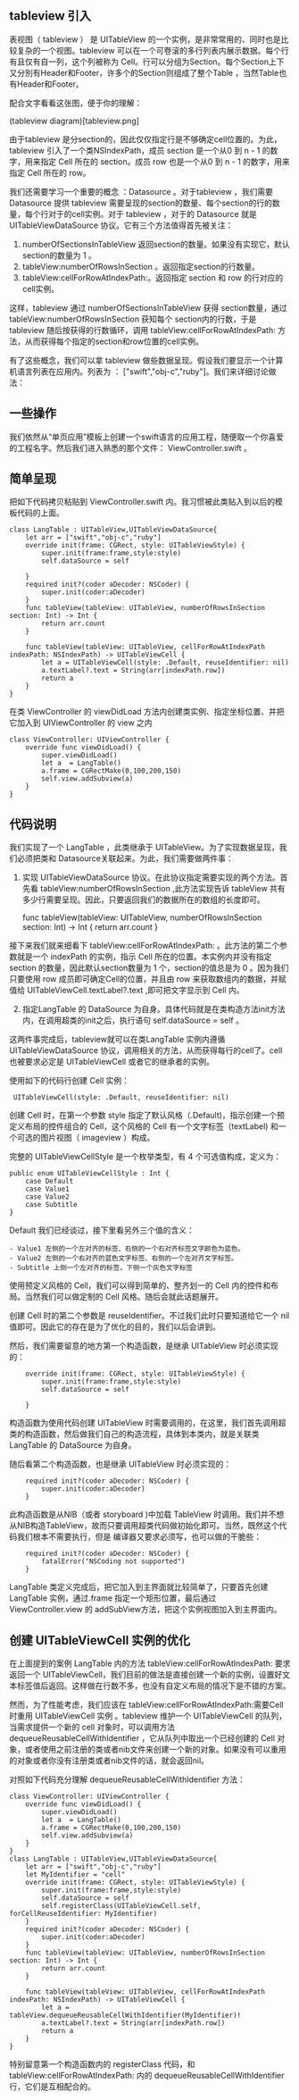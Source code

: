 ## tableview 引入 

表视图（ tableview ） 是 UITableView 的一个实例，是非常常用的、同时也是比较复杂的一个视图。tableview 可以在一个可卷滚的多行列表内展示数据。每个行有且仅有自一列，这个列被称为 Cell。行可以分组为Section。每个Section上下又分別有Header和Footer，许多个的Section则组成了整个Table ，当然Table也有Header和Footer。


配合文字看看这张图，便于你的理解：

  (tableview diagram)[tableview.png]

由于tableview 是分section的，因此仅仅指定行是不够确定cell位置的。为此，tableview 引入了一个类NSIndexPath，成员 section 是一个从0 到 n - 1 的数字，用来指定 Cell 所在的 section。成员 row 也是一个从0 到 n - 1 的数字，用来指定 Cell 所在的 row。

我们还需要学习一个重要的概念 ：Datasource 。对于tableview ，我们需要 Datasource 提供 tableview 需要呈现的section的数量、每个section的行的数量，每个行对于的cell实例。对于 tableview ，对于的 Datasource 就是 UITableViewDataSource 协议。它有三个方法值得首先被关注：

1. numberOfSectionsInTableView 返回section的数量。如果没有实现它，默认section的数量为 1 。
2. tableView:numberOfRowsInSection 。返回指定section的行数量。
3. tableView:cellForRowAtIndexPath:。返回指定 section 和 row 的行对应的cell实例。

这样，tableview 通过 numberOfSectionsInTableView 获得 section数量，通过tableView:numberOfRowsInSection 获知每个 section内的行数，于是 tableview 随后按获得的行数循环，调用 tableView:cellForRowAtIndexPath: 方法，从而获得每个指定的section和row位置的cell实例。


有了这些概念，我们可以拿 tableview 做些数据呈现。假设我们要显示一个计算机语言列表在应用内。列表为 ： ["swift","obj-c","ruby"]。我们来详细讨论做法：

## 一些操作

我们依然从“单页应用”模板上创建一个swift语言的应用工程，随便取一个你喜爱的工程名字。然后我们进入熟悉的那个文件： ViewController.swift 。

## 简单呈现

把如下代码拷贝粘贴到  ViewController.swift 内。我习惯被此类贴入到以后的模板代码的上面。

    class LangTable : UITableView,UITableViewDataSource{
        let arr = ["swift","obj-c","ruby"]
        override init(frame: CGRect, style: UITableViewStyle) {
            super.init(frame:frame,style:style)
            self.dataSource = self
            
        }
        required init?(coder aDecoder: NSCoder) {
            super.init(coder:aDecoder)
        }
        func tableView(tableView: UITableView, numberOfRowsInSection section: Int) -> Int {
            return arr.count
        }
        
        func tableView(tableView: UITableView, cellForRowAtIndexPath indexPath: NSIndexPath) -> UITableViewCell {
            let a = UITableViewCell(style: .Default, reuseIdentifier: nil)
            a.textLabel?.text = String(arr[indexPath.row])
            return a
        }
    }

在类 ViewController 的 viewDidLoad 方法内创建类实例、指定坐标位置、并把它加入到 UIViewController 的 view 之内

    class ViewController: UIViewController {
        override func viewDidLoad() {
            super.viewDidLoad()
            let a  = LangTable()
            a.frame = CGRectMake(0,100,200,150)
            self.view.addSubview(a)
        }
    }

## 代码说明

我们实现了一个 LangTable ，此类继承于 UITableView。为了实现数据呈现，我们必须把类和 Datasource关联起来。为此，我们需要做两件事：

1. 实现 UITableViewDataSource 协议。在此协议指定需要实现的两个方法。首先看 tableView:numberOfRowsInSection ,此方法实现告诉 tableView 共有多少行需要呈现。因此，只要返回我们的数据所在的数组的长度即可。

    func tableView(tableView: UITableView, numberOfRowsInSection section: Int) -> Int {
        return arr.count
    }

接下来我们就来细看下 tableView:cellForRowAtIndexPath: 。此方法的第二个参数就是一个 indexPath 的实例，指示 Cell 所在的位置。本实例内并没有指定 section 的数量，因此默认section数量为 1 个，section的值总是为 0  。因为我们只要使用 row 成员即可确定Cell的位置，并且由 row 来获取数组内的数据，并赋值给 UITableViewCell.textLabel?.text ,即可把文字显示到 Cell 内。

2. 指定LangTable 的 DataSource 为自身。具体代码就是在类构造方法init方法内，在调用超类的init之后，执行语句 self.dataSource = self 。

这两件事完成后，tableview就可以在类LangTable 实例内遵循 UITableViewDataSource 协议，调用相关的方法，从而获得每行的cell了。cell 也被要求必定是 UITableViewCell 或者它的继承者的实例。

使用如下的代码行创建 Cell 实例：

     UITableViewCell(style: .Default, reuseIdentifier: nil) 

创建 Cell 时，在第一个参数 style 指定了默认风格（.Default)，指示创建一个预定义布局的控件组合的 Cell，这个风格的 Cell 有一个文字标签（textLabel) 和一个可选的图片视图（ imageview ）构成。

完整的 UITableViewCellStyle 是一个枚举类型，有 4 个可选值构成，定义为：

    public enum UITableViewCellStyle : Int {        
        case Default
        case Value1 
        case Value2 
        case Subtitle 
    }

Default 我们已经谈过，接下里看另外三个值的含义：

    - Value1 左侧的一个左对齐的标签、右侧的一个右对齐标签文字颜色为蓝色。
    - Value2 左侧的一个右对齐的蓝色文字标签、右侧的一个左对齐文字标签。
    - Subtitle 上侧一个左对齐的标签，下侧一个灰色文字标签

使用预定义风格的 Cell，我们可以得到简单的、整齐划一的 Cell 内的控件和布局。当然我们可以做定制的 Cell 风格。随后会就此话题展开。

创建 Cell 时的第二个参数是 reuseIdentifier。不过我们此时只要知道给它一个 nil 值即可。因此它的存在是为了优化的目的，我们以后会讲到。

然后，我们需要留意的地方第一个构造函数，是继承 UITableView 时必须实现的：

        override init(frame: CGRect, style: UITableViewStyle) {
            super.init(frame:frame,style:style)
            self.dataSource = self
            
        }
 构造函数为使用代码创建 UITableView 时需要调用的，在这里，我们首先调用超类的构造函数，然后做我们自己的构造流程，具体到本类内，就是关联类 LangTable 的 DataSource 为自身。

 随后看第二个构造函数，也是继承 UITableView 时必须实现的：

        required init?(coder aDecoder: NSCoder) {
            super.init(coder:aDecoder)
        }

此构造函数是从NIB（或者 storyboard )中加载 TableView 时调用。我们并不想从NIB构造TableView，故而只要调用超类代码做初始化即可。当然，既然这个代码我们根本不需要执行，但是 编译器又要求必须写，也可以做的干脆些：

        required init?(coder aDecoder: NSCoder) {
            fatalError("NSCoding not supported")
        }

LangTable 类定义完成后，把它加入到主界面就比较简单了，只要首先创建 LangTable 实例，通过.frame 指定一个矩形位置，最后通过 ViewController.view 的 addSubView方法，把这个实例视图加入到主界面内。

## 创建 UITableViewCell 实例的优化 

在上面提到的案例 LangTable 内的方法 tableView:cellForRowAtIndexPath: 要求返回一个 UITableViewCell，我们目前的做法是直接创建一个新的实例，设置好文本标签值后返回。这样做在行数不多，也没有自定义布局的情况下是不错的方案。

然而，为了性能考虑，我们应该在 tableView:cellForRowAtIndexPath:需要Cell时重用 UITableViewCell 实例 。tableview 维护一个 UITableViewCell 的队列，当需求提供一个新的 cell 对象时，可以调用方法 dequeueReusableCellWithIdentifier ，它从队列中取出一个已经创建的 Cell 对象，或者使用之前注册的类或者nib文件来创建一个新的对象。如果没有可以重用的对象或者你没有注册类或者nib文件的话，就会返回nil。

对照如下代码充分理解 dequeueReusableCellWithIdentifier 方法：

    class ViewController: UIViewController {
        override func viewDidLoad() {
            super.viewDidLoad()
            let a  = LangTable()
            a.frame = CGRectMake(0,100,200,150)
            self.view.addSubview(a)
        }
    }
    class LangTable : UITableView,UITableViewDataSource{
        let arr = ["swift","obj-c","ruby"]
        let MyIdentifier = "cell"
        override init(frame: CGRect, style: UITableViewStyle) {
            super.init(frame:frame,style:style)
            self.dataSource = self
            self.registerClass(UITableViewCell.self, forCellReuseIdentifier: MyIdentifier)
        }
        required init?(coder aDecoder: NSCoder) {
            super.init(coder:aDecoder)
        }
        func tableView(tableView: UITableView, numberOfRowsInSection section: Int) -> Int {
            return arr.count
        }
        
        func tableView(tableView: UITableView, cellForRowAtIndexPath indexPath: NSIndexPath) -> UITableViewCell {
            let a = tableView.dequeueReusableCellWithIdentifier(MyIdentifier)!
            a.textLabel?.text = String(arr[indexPath.row])
            return a
        }
    }

特别留意第一个构造函数内的 registerClass 代码，和 tableView:cellForRowAtIndexPath: 内的 dequeueReusableCellWithIdentifier 行，它们是互相配合的。
